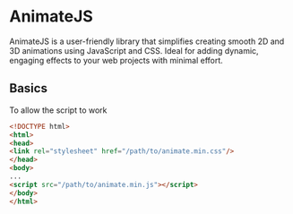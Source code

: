 # AnimateJS
AnimateJS is a user-friendly library that simplifies creating smooth 2D and 3D animations using JavaScript and CSS. Ideal for adding dynamic, engaging effects to your web projects with minimal effort.

## Basics
To allow the script to work
```html
<!DOCTYPE html>
<html>
<head>
<link rel="stylesheet" href="/path/to/animate.min.css"/>
</head>
<body>
...
<script src="/path/to/animate.min.js"></script>
</body>
</html>
```
